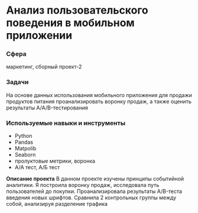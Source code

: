 # Анализ пользовательского поведения в мобильном приложении
### Сфера
маркетинг, сборный проект-2

### Задачи
На основе данных использования мобильного приложения для продажи продуктов питания проанализировать воронку продаж, а также оценить результаты A/A/B-тестирования

### Используемые навыки и инструменты
- Python
- Pandas
- Matpolib
- Seaborn
- пролуктовые метрики, воронка
- A/A тест, A/Б тест

**Описание проекта**
В данном проекте  изучены принципы событийной аналитики. 
Я построила воронку продаж, исследовала путь пользователей до покупки. 
Проанализировала результаты A/B-теста введения новых шрифтов. Сравнила 2 контрольных группы между собой, анализируя разделение трафика